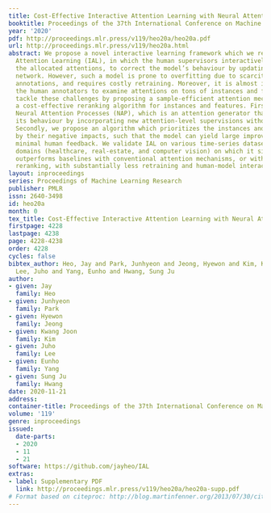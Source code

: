 ```yaml
---
title: Cost-Effective Interactive Attention Learning with Neural Attention Processes
booktitle: Proceedings of the 37th International Conference on Machine Learning
year: '2020'
pdf: http://proceedings.mlr.press/v119/heo20a/heo20a.pdf
url: http://proceedings.mlr.press/v119/heo20a.html
abstract: We propose a novel interactive learning framework which we refer to as Interactive
  Attention Learning (IAL), in which the human supervisors interactively manipulate
  the allocated attentions, to correct the model’s behaviour by updating the attention-generating
  network. However, such a model is prone to overfitting due to scarcity of human
  annotations, and requires costly retraining. Moreover, it is almost infeasible for
  the human annotators to examine attentions on tons of instances and features. We
  tackle these challenges by proposing a sample-efficient attention mechanism and
  a cost-effective reranking algorithm for instances and features. First, we propose
  Neural Attention Processes (NAP), which is an attention generator that can update
  its behaviour by incorporating new attention-level supervisions without any retraining.
  Secondly, we propose an algorithm which prioritizes the instances and the features
  by their negative impacts, such that the model can yield large improvements with
  minimal human feedback. We validate IAL on various time-series datasets from multiple
  domains (healthcare, real-estate, and computer vision) on which it significantly
  outperforms baselines with conventional attention mechanisms, or without cost-effective
  reranking, with substantially less retraining and human-model interaction cost.
layout: inproceedings
series: Proceedings of Machine Learning Research
publisher: PMLR
issn: 2640-3498
id: heo20a
month: 0
tex_title: Cost-Effective Interactive Attention Learning with Neural Attention Processes
firstpage: 4228
lastpage: 4238
page: 4228-4238
order: 4228
cycles: false
bibtex_author: Heo, Jay and Park, Junhyeon and Jeong, Hyewon and Kim, Kwang Joon and
  Lee, Juho and Yang, Eunho and Hwang, Sung Ju
author:
- given: Jay
  family: Heo
- given: Junhyeon
  family: Park
- given: Hyewon
  family: Jeong
- given: Kwang Joon
  family: Kim
- given: Juho
  family: Lee
- given: Eunho
  family: Yang
- given: Sung Ju
  family: Hwang
date: 2020-11-21
address: 
container-title: Proceedings of the 37th International Conference on Machine Learning
volume: '119'
genre: inproceedings
issued:
  date-parts:
  - 2020
  - 11
  - 21
software: https://github.com/jayheo/IAL
extras:
- label: Supplementary PDF
  link: http://proceedings.mlr.press/v119/heo20a/heo20a-supp.pdf
# Format based on citeproc: http://blog.martinfenner.org/2013/07/30/citeproc-yaml-for-bibliographies/
---
```


